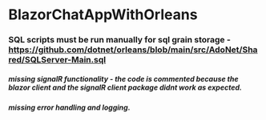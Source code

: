 # BlazorChatAppWithOrleans

### SQL scripts must be run manually for sql grain storage - https://github.com/dotnet/orleans/blob/main/src/AdoNet/Shared/SQLServer-Main.sql

##### missing signalR functionality - the code is commented because the blazor client and the signalR client package didnt work as expected.
##### missing error handling and logging.
